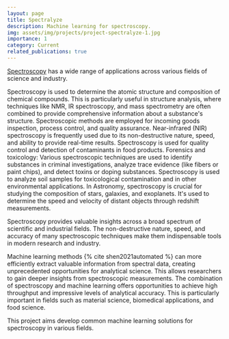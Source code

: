 ```yaml
---
layout: page
title: Spectralyze
description: Machine learning for spectroscopy. 
img: assets/img/projects/project-spectralyze-1.jpg
importance: 1
category: Current
related_publications: true
---
```


[Spectroscopy](https://en.wikipedia.org/wiki/Spectroscopy) has a wide range of applications across various fields of science and industry. 

Spectroscopy is used to determine the atomic structure and composition of chemical compounds. This is particularly useful in structure analysis, where techniques like NMR, IR spectroscopy, and mass spectrometry are often combined to provide comprehensive information about a substance's structure. Spectroscopic methods are employed for incoming goods inspection, process control, and quality assurance. Near-infrared (NIR) spectroscopy is frequently used due to its non-destructive nature, speed, and ability to provide real-time results. Spectroscopy is used for quality control and detection of contaminants in food products.
Forensics and toxicology: Various spectroscopic techniques are used to identify substances in criminal investigations, analyze trace evidence (like fibers or paint chips), and detect toxins or doping substances. Spectroscopy is used to analyze soil samples for toxicological contamination and in other environmental applications. In Astronomy, spectroscopy is crucial for studying the composition of stars, galaxies, and exoplanets. It's used to determine the speed and velocity of distant objects through redshift measurements.

Spectroscopy provides valuable insights across a broad spectrum of scientific and industrial fields. The non-destructive nature, speed, and accuracy of many spectroscopic techniques make them indispensable tools in modern research and industry.

Machine learning methods {% cite shen2021automated %} can more efficiently extract valuable information from spectral data, creating unprecedented opportunities for analytical science. This allows researchers to gain deeper insights from spectroscopic measurements. The combination of spectroscopy and machine learning offers opportunities to achieve high throughput and impressive levels of analytical accuracy. This is particularly important in fields such as material science, biomedical applications, and food science.

This project aims develop common machine learning solutions for spectroscopy in various fields.